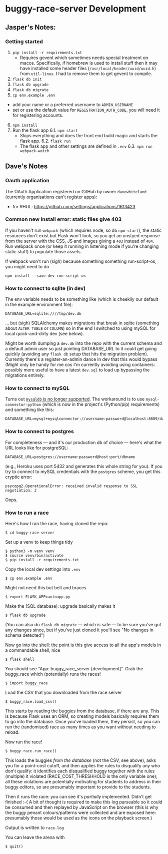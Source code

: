 # buggy-race-server Development

## Jasper's Notes:

### Getting started

1. `pip install -r requirements.txt`
    * Requires gevent which sometimes needs special treatment on macos. Specifically, if homebrew is used to install stuff then it may have installed some header files (`/usr/local/header/uuid/uuid.h`) from `util-linux`. I had to remove them to get gevent to compile.
2. `flask db init`
3. `flask db upgrade`
4. `flask db migrate`
5. `cp env.example .env`
  * add your name or a preferred username to `ADMIN_USERNAME`
  * set or use the default value for `REGISTRATION_AUTH_CODE`, you will need it for registering accounts.
6. `npm install`
7. Run the flask app
  6.1. `npm start`
    * Skips everything and does the front end build magic and starts the flask app.
  6.2. `flask run`
    * The flask app and other settings are defined in `.env`
  6.3. `npm run webpack-watch` 


## Dave's Notes


### Oauth application

The OAuth Application registered on GitHub by owner `davewhiteland`
(currently organisations can't register apps):

* for RHUL: https://github.com/settings/applications/1613423

### Common new install error: static files give 403

If you haven't run `webpack` (which requires node, so do `npm start`),
the static resources don't exist but Flask won't look, so you get an
unstyed response from the server with the CSS, JS and images giving
a `403` instead of `404`. Run webpack once (or keep it running
in listening mode if you're changing static stuff) to populate
those assets.

If webpack won't run (sigh) because something something run-script-os, 
you might need to do 

    npm install --save-dev run-script-os


### How to connect to sqlite (in dev)

The env variable needs to be something like (which is cheekily our default in the example
environment file):

    DATABASE_URL=sqlite:////tmp/dev.db
    
... but (sigh) SQLAlchemy makes migrations that break in sqlite (something about `ALTER TABLE` or
`COLUMN`) so in the end I switched to using mySQL for local quick-and-dirty dev (see below).

Might be worth dumping a `dev.db` into the repo with the current schema and a default
admin user so just pointing DATABASE_URL to it could get going quickly (avoiding any `flask db`
setup that hits the migration problem). Currently there's a register-an-admin dance in dev that
this would bypass (Might only be handy for me cos I'm currently avoiding
using containers: possibly more useful to have a latest `dev.sql` to load up bypassing the migrations
entirely.

### How to connect to mySQL

Turns out [`mysqldb` is no longer supported](https://stackoverflow.com/questions/53024891/modulenotfounderror-no-module-named-mysqldb).
The workaround is to use `mysql-connector-python` (which is now in the project's (Python/pip) requirements) and
something like this:

    DATABASE_URL=mysql+mysqlconnector://username:password@localhost:8889/databasename


### How to connect to postgres

For completeness — and it's our production db of choice — here's what the URL looks like for postgreSQL:

    DATABASE_URL=postgres://username:password@host:port/dbname

(e.g., Heroku uses port 5432 and generates this whole string for you).
If you try to connect to mySQL credentials with the `postgres` scheme, you get this cryptic error:

    psycopg2.OperationalError: received invalid response to SSL negotiation: J

Oops.


### How to run a race 

Here's how I ran the race, having cloned the repo:

    $ cd buggy-race-server

Set up a venv to keep things tidy

    $ python3 -m venv venv
    $ source venv/bin/activate
    $ pip install -r requirements.txt

Copy the local dev settings into `.env`

    $ cp env.example .env

Might not need this but belt and braces

    $ export FLASK_APP=autoapp.py

Make the (SQL database): upgrade basically makes it

    $ flask db upgrade

(You can also do `flask db migrate` — which is safe — to be
sure you've got any changes since, but if you've just cloned it
you'll see "No changes in schema detected")

Now go into the shell: the point is this give access
to all the app's models in a commandable shell, nice

    $ flask shell

You should see "App: buggy_race_server [development]".
Grab the buggy_race which (potentially) runs the races!

    $ import buggy_race

Load the CSV that you downloaded from the race server

    $ buggy_race.load_csv()

This starts by reading the buggies from the database, if
there are any. This is because Flask uses an ORM, so
creating models basically requires them to go into the
database. Once you've loaded them, they persist, so you
can run the (randomised) race as many times as you want
without needing to reload.

Now run the race!

    $ buggy_race.run_race()

This loads the buggies *from the database* (not the CSV,
see above), asks you for a point-cost cutoff, and then
applies the rules to disqualify any who don't qualify:
it identifies each disqualified buggy together with the
rules (multiple) it violated (RACE_COST_THRESHHOLD is
the only variable one); all these violations are potentially
motivating for students to address in their buggy editors,
so are presumably important to provide to the students.

Then it runs the race: you can see it's *partially*
implemented. Didn't get finished :-( A bit of thought is
required to make this log parseable so it could be consumed
and then replayed by JavaScript on the browser (this is
why the buggy penant colours/patterns were collected and
are exposed here: presumably those would be used as the icons
on the playback screen.)

Output is written to `race.log`

You can leave the arena with

    $ quit()


